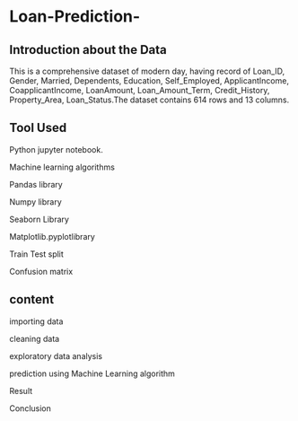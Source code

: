 # Loan-Prediction-

## Introduction about the Data

This is a comprehensive dataset of modern day, having record of Loan_ID, Gender, Married, Dependents, Education, Self_Employed, ApplicantIncome, CoapplicantIncome, LoanAmount, Loan_Amount_Term, Credit_History, Property_Area, Loan_Status.The dataset contains 614 rows and 13 columns.

## Tool Used

Python jupyter notebook.

Machine learning algorithms

Pandas library

Numpy library

Seaborn Library

Matplotlib.pyplotlibrary

Train Test split

Confusion matrix

## content

importing data

cleaning data

exploratory data analysis

prediction using Machine Learning algorithm

Result

Conclusion
